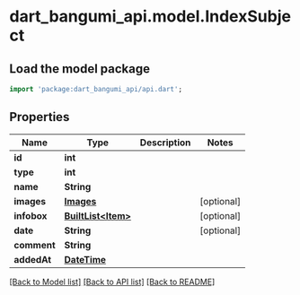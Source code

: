 # dart_bangumi_api.model.IndexSubject

## Load the model package
```dart
import 'package:dart_bangumi_api/api.dart';
```

## Properties
Name | Type | Description | Notes
------------ | ------------- | ------------- | -------------
**id** | **int** |  | 
**type** | **int** |  | 
**name** | **String** |  | 
**images** | [**Images**](Images.md) |  | [optional] 
**infobox** | [**BuiltList&lt;Item&gt;**](Item.md) |  | [optional] 
**date** | **String** |  | [optional] 
**comment** | **String** |  | 
**addedAt** | [**DateTime**](DateTime.md) |  | 

[[Back to Model list]](../README.md#documentation-for-models) [[Back to API list]](../README.md#documentation-for-api-endpoints) [[Back to README]](../README.md)


